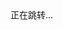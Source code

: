 <!DOCTYPE html>
<html lang="zh">
<head>
    <meta http-equiv="refresh" content="5;url=[https://www.example.com/newpage](https://rubinyao_admin.gitee.io/rubin/)">
</head>
<body>
    正在跳转...
</body>
</html>
